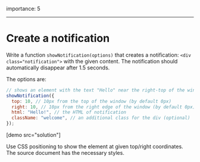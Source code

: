 importance: 5

---

# Create a notification

Write a function `showNotification(options)` that creates a notification: `<div class="notification">` with the given content. The notification should automatically disappear after 1.5 seconds.

The options are:

```js
// shows an element with the text "Hello" near the right-top of the window
showNotification({
  top: 10, // 10px from the top of the window (by default 0px)
  right: 10, // 10px from the right edge of the window (by default 0px)
  html: "Hello!", // the HTML of notification
  className: "welcome", // an additional class for the div (optional)
});
```

[demo src="solution"]

Use CSS positioning to show the element at given top/right coordinates. The source document has the necessary styles.
